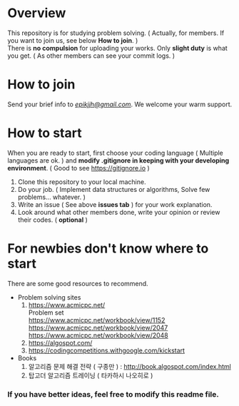 # Overview
This repository is for studying problem solving. ( Actually, for members. If you want to join us, see below **How to join**. )  
There is **no compulsion** for uploading your works. Only **slight duty** is what you get. ( As other members can see your commit logs. )

# How to join
Send your brief info to *epikjjh@gmail.com*. We welcome your warm support.

# How to start
When you are ready to start, first choose your coding language ( Multiple languages are ok. ) and **modify .gitignore in keeping with your developing environment**. ( Good to see https://gitignore.io )
1. Clone this repository to your local machine.
2. Do your job. ( Implement data structures or algorithms, Solve few problems... whatever. )
3. Write an issue ( See above **issues tab** ) for your work explanation.
4. Look around what other members done, write your opinion or review their codes. ( **optional** )


# For newbies don't know where to start
There are some good resources to recommend.
- Problem solving sites
  1. https://www.acmicpc.net/  
    Problem set  
      https://www.acmicpc.net/workbook/view/1152  
      https://www.acmicpc.net/workbook/view/2047  
      https://www.acmicpc.net/workbook/view/2048
  2. https://algospot.com/
  3. https://codingcompetitions.withgoogle.com/kickstart
- Books
  1. 알고리즘 문제 해결 전략 ( 구종만 ) : http://book.algospot.com/index.html
  2. 탑고더 알고리즘 트레이닝 ( 타카하시 나오히로 )

### If you have better ideas, feel free to modify this readme file.
